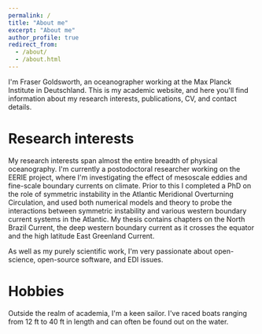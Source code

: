 ```yaml
---
permalink: /
title: "About me"
excerpt: "About me"
author_profile: true
redirect_from: 
  - /about/
  - /about.html
---
```


I'm Fraser Goldsworth, an oceanographer working at the Max Planck Institute in Deutschland. This is my academic website, and here you'll find information about my research interests, publications, CV, and contact details.

Research interests
======
My research interests span almost the entire breadth of physical oceanography. I'm currently a postodoctoral researcher working on the EERIE project, where I'm investigating the effect of mesoscale eddies and fine-scale boundary currents on climate. Prior to this I completed a PhD on the role of symmetric instability in the Atlantic Meridional Overturning Circulation, and used both numerical models and theory to probe the interactions between symmetric instability and various western boundary current systems in the Atlantic. My thesis contains chapters on the North Brazil Current, the deep western boundary current as it crosses the equator and the high latitude East Greenland Current.

As well as my purely scientific work, I'm very passionate about open-science, open-source software, and EDI issues.

Hobbies
======
Outside the realm of academia, I'm a keen sailor. I've raced boats ranging from 12 ft to 40 ft in length and can often be found out on the water.
